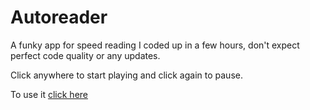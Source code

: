 # Autoreader

A funky app for speed reading I coded up in a few hours, don't expect perfect code quality or any updates.

Click anywhere to start playing and click again to pause.

To use it [click here](https://evilwojtek.github.io/autoreader/)
